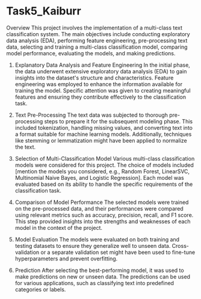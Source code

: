 # Task5_Kaiburr
Overview
This project involves the implementation of a multi-class text classification system. The main objectives include conducting exploratory data analysis (EDA), performing feature engineering, pre-processing text data, selecting and training a multi-class classification model, comparing model performance, evaluating the models, and making predictions.

1. Explanatory Data Analysis and Feature Engineering
In the initial phase, the data underwent extensive exploratory data analysis (EDA) to gain insights into the dataset's structure and characteristics. Feature engineering was employed to enhance the information available for training the model. Specific attention was given to creating meaningful features and ensuring they contribute effectively to the classification task.

2. Text Pre-Processing
The text data was subjected to thorough pre-processing steps to prepare it for the subsequent modeling phase. This included tokenization, handling missing values, and converting text into a format suitable for machine learning models. Additionally, techniques like stemming or lemmatization might have been applied to normalize the text.

3. Selection of Multi-Classification Model
Various multi-class classification models were considered for this project. The choice of models included [mention the models you considered, e.g., Random Forest, LinearSVC, Multinomial Naive Bayes, and Logistic Regression]. Each model was evaluated based on its ability to handle the specific requirements of the classification task.

4. Comparison of Model Performance
The selected models were trained on the pre-processed data, and their performances were compared using relevant metrics such as accuracy, precision, recall, and F1 score. This step provided insights into the strengths and weaknesses of each model in the context of the project.

5. Model Evaluation
The models were evaluated on both training and testing datasets to ensure they generalize well to unseen data. Cross-validation or a separate validation set might have been used to fine-tune hyperparameters and prevent overfitting.

6. Prediction
After selecting the best-performing model, it was used to make predictions on new or unseen data. The predictions can be used for various applications, such as classifying text into predefined categories or labels.
